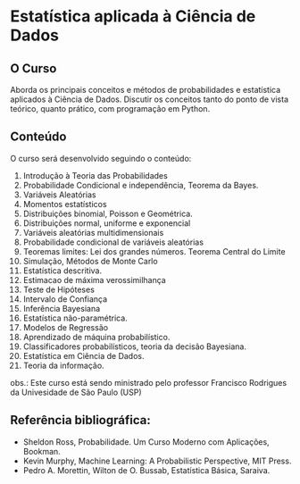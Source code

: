 # Estatística aplicada à Ciência de Dados

## O Curso
Aborda os principais conceitos e métodos de probabilidades e estatística aplicados à Ciência de Dados. Discutir os conceitos tanto do ponto de vista teórico, quanto prático, com programação em Python.

## Conteúdo 

O curso será desenvolvido seguindo o conteúdo:

1. Introdução à Teoria das Probabilidades
2. Probabilidade Condicional e independência, Teorema da Bayes.
3. Variáveis Aleatórias
4. Momentos estatísticos
5. Distribuições binomial, Poisson e Geométrica.
6. Distribuições normal, uniforme e exponencial
7. Variáveis aleatórias multidimensionais
8. Probabilidade condicional de variáveis aleatórias
9. Teoremas limites: Lei dos grandes números. Teorema Central do Limite
10. Simulação, Métodos de Monte Carlo
11. Estatística descritiva.
12. Estimacao de máxima verossimilhança
13. Teste de Hipóteses
14. Intervalo de Confiança
15. Inferência Bayesiana
16. Estatística não-paramétrica.
17. Modelos de Regressão
18. Aprendizado de máquina probabilístico.
19. Classificadores probabilísticos, teoria da decisão Bayesiana.
20. Estatística em Ciência de Dados.
21. Teoria da informação.

obs.: Este curso está sendo ministrado pelo professor Francisco Rodrigues da Univesidade de São Paulo (USP)


## Referência bibliográfica:

- Sheldon Ross, Probabilidade. Um Curso Moderno com Aplicações, Bookman.
- Kevin Murphy, Machine Learning: A Probabilistic Perspective, MIT Press. 
- Pedro A. Morettin, Wilton de O. Bussab, Estatística Básica, Saraiva.
